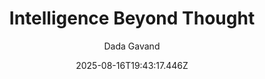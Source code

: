 ---
title: "Intelligence Beyond Thought"
date: "2025-08-16T19:43:17.446Z"
author: "Dada Gavand"
read_year: "NO"
recommendation: '3'
url: /bookshelf/intelligence-beyond-thought
---
